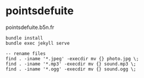 # pointsdefuite
pointsdefuite.b5n.fr

```
bundle install
bundle exec jekyll serve
```


```
-- rename files
find . -iname '*.jpeg' -execdir mv {} photo.jpg \;
find . -iname '*.mp3' -execdir mv {} sound.mp3 \;
find . -iname '*.ogg' -execdir mv {} sound.ogg \;
```
